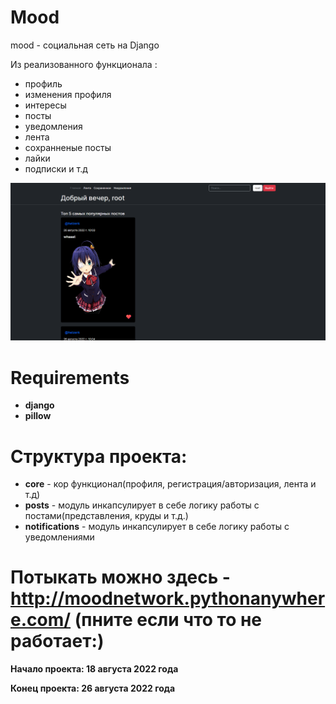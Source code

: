 # Mood

mood - социальная сеть на Django

Из реализованного функционала :
  - профиль
  - изменения профиля
  - интересы
  - посты
  - уведомления
  - лента
  - сохранненые посты
  - лайки
  - подписки
  и т.д

![Example](static/screen.png)

# Requirements

  - **django**
  - **pillow**
  
# Структура проекта:

  - **core** - кор функционал(профиля, регистрация/авторизация, лента и т.д)
  - **posts** - модуль инкапсулирует в себе логику работы с постами(представления, круды и т.д.)
  - **notifications** - модуль инкапсулирует в себе логику работы с уведомлениями


# Потыкать можно здесь - http://moodnetwork.pythonanywhere.com/ (пните если что то не работает:)

**Начало проекта: 18 августа 2022 года**

**Конец проекта: 26 августа 2022 года**


